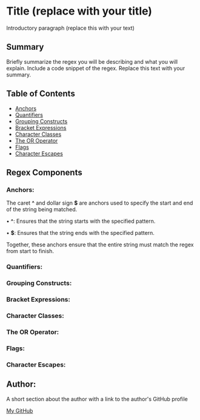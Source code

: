 # Title (replace with your title)

Introductory paragraph (replace this with your text)

## Summary

Briefly summarize the regex you will be describing and what you will explain. Include a code snippet of the regex. Replace this text with your summary.

## Table of Contents

- [Anchors](#anchors)
- [Quantifiers](#quantifiers)
- [Grouping Constructs](#grouping-constructs)
- [Bracket Expressions](#bracket-expressions)
- [Character Classes](#character-classes)
- [The OR Operator](#the-or-operator)
- [Flags](#flags)
- [Character Escapes](#character-escapes)

## Regex Components

### Anchors:

The caret **^** and dollar sign **$** are anchors used to specify the start and end of the string being matched.

•	**^**: Ensures that the string starts with the specified pattern.

•	**$**: Ensures that the string ends with the specified pattern.

Together, these anchors ensure that the entire string must match the regex from start to finish.

### Quantifiers:

### Grouping Constructs:

### Bracket Expressions:

### Character Classes:

### The OR Operator:

### Flags:

### Character Escapes:

## Author:

A short section about the author with a link to the author's GitHub profile 

[My GitHub](https://github.com/Voobane)